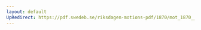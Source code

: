 ```yaml
---
layout: default
UpRedirect: https://pdf.swedeb.se/riksdagen-motions-pdf/1870/mot_1870__ak__00043/mot_1870__ak__00043_001.pdf
---
```

